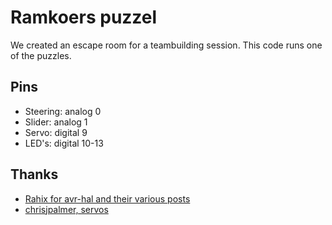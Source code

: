 # Ramkoers puzzel

We created an escape room for a teambuilding session.
This code runs one of the puzzles.

## Pins 

- Steering: analog 0
- Slider: analog 1
- Servo: digital 9
- LED's: digital 10-13

## Thanks

- [Rahix for avr-hal and their various posts](https://blog.rahix.de/005-avr-hal-millis/)
- [chrisjpalmer, servos](https://github.com/chrisjpalmer/rust-arduino-servo/tree/main)

